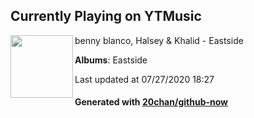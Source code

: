 ## Currently Playing on YTMusic

[<img align="left" width="100" src="https://lh3.googleusercontent.com/9nMcblDwd_mA-R05w8QKqSazNCGkNaLMr3c4AKa3JX-zI5JzRSSJHO0Boi4DkEYu2_P-HJXyg2j-pQ9S">](https://music.youtube.com/channel/UCzqz_ksRu_WkIzmivMdIS7A)

benny blanco, Halsey & Khalid - Eastside

**Albums**: Eastside

Last updated at 07/27/2020 18:27

#### Generated with [20chan/github-now](https://github.com/20chan/github-now)


<!--
**20chan/20chan** is a ✨ _special_ ✨ repository because its `README.md` (this file) appears on your GitHub profile.

Here are some ideas to get you started:

- 🔭 I’m currently working on ...
- 🌱 I’m currently learning ...
- 👯 I’m looking to collaborate on ...
- 🤔 I’m looking for help with ...
- 💬 Ask me about ...
- 📫 How to reach me: ...
- 😄 Pronouns: ...
- ⚡ Fun fact: ...
-->
